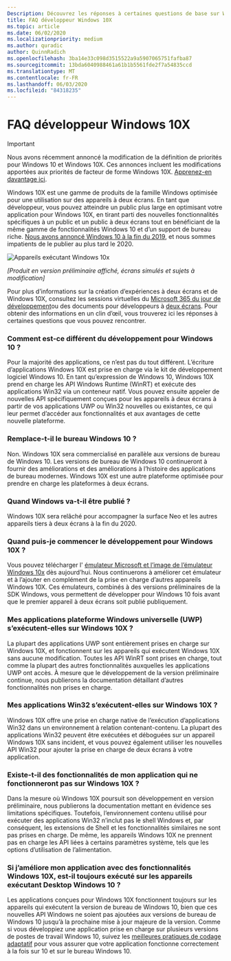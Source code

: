 ```yaml
---
Description: Découvrez les réponses à certaines questions de base sur Windows 10X.
title: FAQ développeur Windows 10X
ms.topic: article
ms.date: 06/02/2020
ms.localizationpriority: medium
ms.author: quradic
author: QuinnRadich
ms.openlocfilehash: 3ba14e33c098d3515522a9a5907065751fafba87
ms.sourcegitcommit: 13bda6040988461a61b1b5561fde2f7a54835ccd
ms.translationtype: MT
ms.contentlocale: fr-FR
ms.lasthandoff: 06/03/2020
ms.locfileid: "84318235"
---
```

# <a name="windows-10x-developer-faq"></a>FAQ développeur Windows 10X

> [!IMPORTANT]
> Nous avons récemment annoncé la modification de la définition de priorités pour Windows 10 et Windows 10X.
> Ces annonces incluent les modifications apportées aux priorités de facteur de forme Windows 10X. [Apprenez-en davantage ici](https://blogs.windows.com/windowsexperience/2020/05/04/accelerating-innovation-in-windows-10-to-meet-customers-where-they-are/).

Windows 10X est une gamme de produits de la famille Windows optimisée pour une utilisation sur des appareils à deux écrans. En tant que développeur, vous pouvez atteindre un public plus large en optimisant votre application pour Windows 10X, en tirant parti des nouvelles fonctionnalités spécifiques à un public et un public à deux écrans tout en bénéficiant de la même gamme de fonctionnalités Windows 10 et d’un support de bureau riche. [Nous avons annoncé Windows 10 à la fin du 2019](https://blogs.windows.com/windowsexperience/2019/10/02/introducing-windows-10x-enabling-dual-screen-pcs-in-2020/#6qxkItE2XMPu24uw.97), et nous sommes impatients de le publier au plus tard le 2020.

![Appareils exécutant Windows 10x](images/windows-10x-devices.png)
 
*[Produit en version préliminaire affiché, écrans simulés et sujets à modification]*

Pour plus d’informations sur la création d’expériences à deux écrans et de Windows 10X, consultez les sessions virtuelles du [Microsoft 365 du jour de développement](https://developer.microsoft.com/microsoft-365/virtual-events)ou des documents pour développeurs à [deux écrans](https://docs.microsoft.com/dual-screen/). Pour obtenir des informations en un clin d’œil, vous trouverez ici les réponses à certaines questions que vous pouvez rencontrer.

### <a name="how-is-this-different-from-developing-for-windows-10"></a>Comment est-ce différent du développement pour Windows 10 ?

Pour la majorité des applications, ce n’est pas du tout différent. L’écriture d’applications Windows 10X est prise en charge via le kit de développement logiciel Windows 10. En tant qu’expression de Windows 10, Windows 10X prend en charge les API Windows Runtime (WinRT) et exécute des applications Win32 via un conteneur natif. Vous pouvez ensuite appeler de nouvelles API spécifiquement conçues pour les appareils à deux écrans à partir de vos applications UWP ou Win32 nouvelles ou existantes, ce qui leur permet d’accéder aux fonctionnalités et aux avantages de cette nouvelle plateforme.

### <a name="does-this-replace-desktop-windows-10"></a>Remplace-t-il le bureau Windows 10 ?

Non. Windows 10X sera commercialisé en parallèle aux versions de bureau de Windows 10. Les versions de bureau de Windows 10 continueront à fournir des améliorations et des améliorations à l’histoire des applications de bureau modernes. Windows 10X est une autre plateforme optimisée pour prendre en charge les plateformes à deux écrans.

### <a name="when-will-windows-10x-be-released"></a>Quand Windows va-t-il être publié ?

Windows 10X sera relâché pour accompagner la surface Neo et les autres appareils tiers à deux écrans à la fin du 2020.

### <a name="when-can-i-start-development-for-windows-10x"></a>Quand puis-je commencer le développement pour Windows 10X ?

Vous pouvez télécharger l' [émulateur Microsoft et l’image de l’émulateur Windows 10x](https://docs.microsoft.com/dual-screen/windows/get-dev-tools) dès aujourd’hui. Nous continuerons à améliorer cet émulateur et à l’ajouter en complément de la prise en charge d’autres appareils Windows 10X. Ces émulateurs, combinés à des versions préliminaires de la SDK Windows, vous permettent de développer pour Windows 10 fois avant que le premier appareil à deux écrans soit publié publiquement.

### <a name="will-my-universal-windows-platform-uwp-apps-run-on-windows-10x"></a>Mes applications plateforme Windows universelle (UWP) s’exécutent-elles sur Windows 10X ?

La plupart des applications UWP sont entièrement prises en charge sur Windows 10X, et fonctionnent sur les appareils qui exécutent Windows 10X sans aucune modification. Toutes les API WinRT sont prises en charge, tout comme la plupart des autres fonctionnalités auxquelles les applications UWP ont accès. À mesure que le développement de la version préliminaire continue, nous publierons la documentation détaillant d’autres fonctionnalités non prises en charge.

### <a name="will-my-win32-apps-run-on-windows-10x"></a>Mes applications Win32 s’exécutent-elles sur Windows 10X ?

Windows 10X offre une prise en charge native de l’exécution d’applications Win32 dans un environnement à relation contenant-contenu. La plupart des applications Win32 peuvent être exécutées et déboguées sur un appareil Windows 10X sans incident, et vous pouvez également utiliser les nouvelles API Win32 pour ajouter la prise en charge de deux écrans à votre application.

### <a name="are-there-any-features-of-my-app-that-wont-work-on-windows-10x"></a>Existe-t-il des fonctionnalités de mon application qui ne fonctionneront pas sur Windows 10X ?

Dans la mesure où Windows 10X poursuit son développement en version préliminaire, nous publierons la documentation mettant en évidence ses limitations spécifiques. Toutefois, l’environnement contenu utilisé pour exécuter des applications Win32 n’inclut pas le shell Windows et, par conséquent, les extensions de Shell et les fonctionnalités similaires ne sont pas prises en charge. De même, les appareils Windows 10X ne prennent pas en charge les API liées à certains paramètres système, tels que les options d’utilisation de l’alimentation.

### <a name="if-i-enhance-my-app-with-windows-10x-features-will-it-still-run-on-devices-running-desktop-windows-10"></a>Si j’améliore mon application avec des fonctionnalités Windows 10X, est-il toujours exécuté sur les appareils exécutant Desktop Windows 10 ?

Les applications conçues pour Windows 10X fonctionnent toujours sur les appareils qui exécutent la version de bureau de Windows 10, bien que ces nouvelles API Windows ne soient pas ajoutées aux versions de bureau de Windows 10 jusqu’à la prochaine mise à jour majeure de la version. Comme si vous développiez une application prise en charge sur plusieurs versions de postes de travail Windows 10, suivez les [meilleures pratiques de codage adaptatif](https://docs.microsoft.com/windows/uwp/debug-test-perf/version-adaptive-code) pour vous assurer que votre application fonctionne correctement à la fois sur 10 et sur le bureau Windows 10. 
